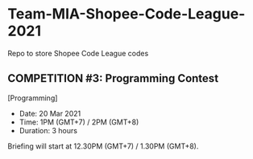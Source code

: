 # Team-MIA-Shopee-Code-League-2021
Repo to store Shopee Code League codes

## COMPETITION #3: Programming Contest
[Programming]
 
- Date: 20 Mar 2021
- Time: 1PM (GMT+7) / 2PM (GMT+8)
- Duration: 3 hours

Briefing will start at 12.30PM (GMT+7) / 1.30PM (GMT+8).